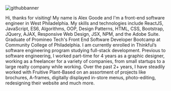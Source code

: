 ![githubbanner](https://github.com/alexgoodestudio/alexgoodestudio/assets/118846944/a37ebcdb-3a3f-43a6-b088-c4de2015144e)

Hi, thanks for visiting! My name is Alex Goode and I'm a front-end software engineer in West Philadelphia. My skills and technologies include ReactJS, JavaScript, ES6, Algorithms, OOP, Design Patterns, HTML, CSS, Bootstrap, JQuery, AJAX, Responsive Web Design, JSX, NPM, and the Adobe Suite. Graduate of Promineo Tech's Front End Software Developer Bootcamp at Community College of Philadelphia. I am currently enrolled in Thinkful’s software engineering program studying full-stack development. Previous to software engineering, I worked part-time for 4 years as a graphic designer, working as a freelancer for a variety of companies, from small startups to a large realty company while working. Over the past 2+ years, I have steadily worked with Fruitive Plant-Based on an assortment of projects like brochures, A-frames, digitally displayed in-store menus, photo-editing, redesigning their website and much more.

